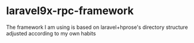 # laravel9x-rpc-framework
The framework I am using is based on laravel+hprose's directory structure adjusted according to my own habits
